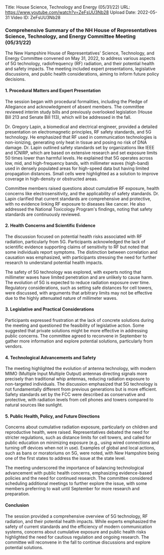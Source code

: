 Title: House Science, Technology and Energy (05/31/22)
URL: https://www.youtube.com/watch?v=ZeFsUU3Nb28
Upload Date: 2022-05-31
Video ID: ZeFsUU3Nb28

### Comprehensive Summary of the NH House of Representatives Science, Technology, and Energy Committee Meeting (05/31/22)

The New Hampshire House of Representatives' Science, Technology, and Energy Committee convened on May 31, 2022, to address various aspects of 5G technology, radiofrequency (RF) radiation, and their potential health and safety impacts. The meeting included expert presentations, legislative discussions, and public health considerations, aiming to inform future policy decisions.

#### **1. Procedural Matters and Expert Presentation**
The session began with procedural formalities, including the Pledge of Allegiance and acknowledgment of absent members. The committee reviewed interim study bills and previously overlooked legislation (House Bill 213 and Senate Bill 113), which will be addressed in the fall.

Dr. Gregory Lapin, a biomedical and electrical engineer, provided a detailed presentation on electromagnetic principles, RF safety standards, and 5G technology. He emphasized that RF used in communication technologies is non-ionizing, generating only heat in tissue and posing no risk of DNA damage. Dr. Lapin outlined safety standards set by organizations like IEEE and ICNIRP, which are based on extensive research and set exposure limits 50 times lower than harmful levels. He explained that 5G operates across low, mid, and high-frequency bands, with millimeter waves (high-band) used in densely populated areas for high-speed data but having limited propagation distances. Small cells were highlighted as a solution to improve coverage in high-density or obstructed areas.

Committee members raised questions about cumulative RF exposure, health concerns like electrosensitivity, and the applicability of safety standards. Dr. Lapin clarified that current standards are comprehensive and protective, with no evidence linking RF exposure to diseases like cancer. He also addressed the National Toxicology Program's findings, noting that safety standards are continuously reviewed.

#### **2. Health Concerns and Scientific Evidence**
The discussion focused on potential health risks associated with RF radiation, particularly from 5G. Participants acknowledged the lack of scientific evidence supporting claims of sensitivity to RF but noted that some individuals report symptoms. The distinction between correlation and causation was emphasized, with participants stressing the need for further research to understand potential health impacts.

The safety of 5G technology was explored, with experts noting that millimeter waves have limited penetration and are unlikely to cause harm. The evolution of 5G is expected to reduce radiation exposure over time. Regulatory considerations, such as setting safe distances for cell towers, were discussed, with arguments that arbitrary limits may not be effective due to the highly attenuated nature of millimeter waves.

#### **3. Legislative and Practical Considerations**
Participants expressed frustration at the lack of concrete solutions during the meeting and questioned the feasibility of legislative action. Some suggested that private solutions might be more effective in addressing public concerns. The committee agreed to reconvene in September to gather more information and explore potential solutions, particularly from vendors.

#### **4. Technological Advancements and Safety**
The meeting highlighted the evolution of antenna technology, with modern MIMO (Multiple Input Multiple Output) antennas directing signals more precisely than traditional whip antennas, reducing radiation exposure to non-targeted individuals. The discussion emphasized that 5G technology is not fundamentally different from previous generations but is more efficient. Safety standards set by the FCC were described as conservative and protective, with radiation levels from cell phones and towers compared to natural sources like sunlight.

#### **5. Public Health, Policy, and Future Directions**
Concerns about cumulative radiation exposure, particularly on children and reproductive health, were raised. Representatives debated the need for stricter regulations, such as distance limits for cell towers, and called for public education on minimizing exposure (e.g., using wired connections and turning off devices when not in use). Examples of global and local actions, such as bans or moratoriums on 5G, were noted, with New Hampshire being one of the first states to address the issue at the state level.

The meeting underscored the importance of balancing technological advancement with public health concerns, emphasizing evidence-based policies and the need for continued research. The committee considered scheduling additional meetings to further explore the issue, with some members preferring to wait until September for more research and preparation.

#### **Conclusion**
The session provided a comprehensive overview of 5G technology, RF radiation, and their potential health impacts. While experts emphasized the safety of current standards and the efficiency of modern communication systems, concerns about cumulative exposure and public health risks highlighted the need for cautious regulation and ongoing research. The committee will reconvene in the fall to continue discussions and explore potential solutions.